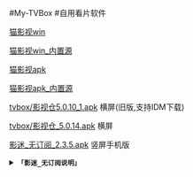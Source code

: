 #My-TVBox
#自用看片软件

[猫影视win](https://mirror.ghproxy.com/https://github.com/catvod/CatVodOpen/releases/download/1.1.0/windows_release_open_1.1.0_fix1.7z)

[猫影视win_内置源](https://mirror.ghproxy.com/https://raw.githubusercontent.com/chaoduzj/my-tvbox/main/CatVodOpen/catvod_windows_release_open_1.1.0_fix2_%E5%86%85%E7%BD%AE.7z)

[猫影视apk](https://mirror.ghproxy.com/https://github.com/catvod/CatVodOpen/releases/download/1.1.0/android_open_1.1.0_fix2.apk)

[猫影视apk_内置源](https://mirror.ghproxy.com/https://raw.githubusercontent.com/chaoduzj/my-tvbox/main/CatVodOpen/android_open_1.1.0_fix2_%E5%86%85%E7%BD%AE.apk)

[tvbox/影视仓5.0.10_1.apk](https://mirror.ghproxy.com/https://raw.githubusercontent.com/chaoduzj/my-tvbox/main/tvbox%E6%89%8B%E6%9C%BA%E7%89%88/%E5%BD%B1%E8%A7%86%E4%BB%935.0.10_1.apk)   横屏(旧版,支持IDM下载)

[tvbox/影视仓_5.0.14.apk](https://mirror.ghproxy.com/https://raw.githubusercontent.com/chaoduzj/my-tvbox/main/tvbox%E6%89%8B%E6%9C%BA%E7%89%88/%E5%BD%B1%E8%A7%86%E4%BB%93TV%E7%89%88_5.0.14%20.apk)   横屏

[影迷_无订阅_2.3.5.apk](https://mirror.ghproxy.com/https://github.com/chaoduzj/my-tvbox/releases/download/tvbox/_._2.3.5.apk)   竖屏手机版
    <details>
    <summary><code><strong>「影迷_无订阅说明」</strong></code></summary>

打开应用,我的-发给朋友里有订阅

[原版下载123pan:](https://www.123pan.com/s/OCZRVv-nx6V3.html)

这是一些订阅，一次复制一行，添加到影迷就能用了。(影视仓同,推荐第一个)



（1）多多：


~~https://yydsys.top/duo~~ 暂停使用


（2）Fongmi：

~~~
https://ghproxy.net/https://raw.githubusercontent.com/gaotianliuyun/fongmi/main/json/config.json
~~~

（3）俊于：

~~~
http://home.jundie.top:81/top98.json
~~~

（4）饭太硬：

~~~
http://饭太硬.top/tv
~~~

（5）霜辉月明py：

~~~
https://ghproxy.net/raw.githubusercontent.com/lm317379829/PyramidStore/pyramid/py.json
~~~

（6）菜妮丝：

~~~
https://tvbox.cainisi.cf
~~~

（7）南风：

~~~
https://agit.ai/Yoursmile7/TVBox/raw/branch/master/XC.json
~~~

（8）巧技：

~~~
http://pandown.pro/tvbox/tvbox.json
~~~

（9）云星日记：

~~~
http://itvbox.cc/tvbox/云星日记/1.m3u8
~~~
（10）Yoursmile7：

~~~
https://agit.ai/Yoursmile7/TVBox/raw/branch/master/XC.json
~~~

（11）Ray：

~~~
https://ghproxy.net/https://raw.githubusercontent.com/dxawi/0/main/0.json
~~~

（12）月光宝盒：

~~~
https://jihulab.com/bh666/YGBH/-/raw/main/ygbox.json
~~~

（13）好人：

~~~
https://xhdwc.tk/0
~~~

 (14) 肥猫
 
~~~~
http://肥猫.live
~~~~

推荐仓库1：

~~~~
https://mirror.ghproxy.com/https://raw.githubusercontent.com/ZTHA000/tvbox/main/gyckname.json
~~~~

自用仓库2：

~~~~
https://mirror.ghproxy.com/https://raw.githubusercontent.com/tianya7981/jiekou/main/0709
~~~~

~~~~
https://download.kstore.space/download/3010/xm.json
~~~~

~~~~
https://mirror.ghproxy.com/https://raw.githubusercontent.com/gaotianliuyun/gao/master/0825.json
~~~~

gaotianliuyun维护的接口

[原](https://github.com/gaotianliuyun/gao/archive/refs/heads/master.zip)

[加速1](https://gh.ddlc.top/https://github.com/gaotianliuyun/gao/archive/refs/heads/master.zip)

[加速2](https://mirror.ghproxy.com/https://github.com/gaotianliuyun/gao/archive/refs/heads/master.zip)

[加速3](https://gh.api.99988866.xyz/https://github.com/gaotianliuyun/gao/archive/refs/heads/master.zip)

</details>

